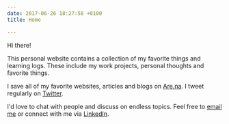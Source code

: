 ```yaml
---
date: 2017-06-26 18:27:58 +0100
title: Home

---
```

Hi there!

This personal website contains a collection of my favorite things and learning logs. These include my work projects, personal thoughts and favorite things.

I save all of my favorite websites, articles and blogs on [Are.na](https://www.are.na/tam-hn). I tweet regularly on [Twitter](https://twitter.com/ctvv3010).

I'd love to chat with people and discuss on endless topics. Feel free to [email me](mailto:nghtam179@gmail.com) or connect with me via [LinkedIn](https://www.linkedin.com/in/tamhnguyen179/).